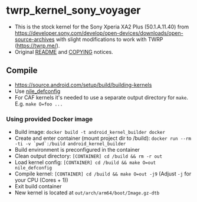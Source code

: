 # twrp_kernel_sony_voyager
- This is the stock kernel for the Sony Xperia XA2 Plus (50.1.A.11.40) from https://developer.sony.com/develop/open-devices/downloads/open-source-archives with slight modifications to work with TWRP (https://twrp.me/).
- Original [README](../master/README) and [COPYING](../master/COPYING) notices.

## Compile
- https://source.android.com/setup/build/building-kernels
- Use [nile_defconfig](../master/arch/arm64/configs/nile_defconfig)
- For CAF kernels it's needed to use a separate output directory for `make`. E.g. `make O=foo ...`

### Using provided Docker image
- Build image: ```docker build -t android_kernel_builder docker```
- Create and enter container (mount project dir to /build): ```docker run --rm -ti -v `pwd`:/build android_kernel_builder```
- Build environment is preconfigured in the container
- Clean output directory: ```[CONTAINER] cd /build && rm -r out```
- Load kernel config: ```[CONTAINER] cd /build && make O=out nile_defconfig```
- Compile kernel: ```[CONTAINER] cd /build && make O=out -j9``` (Adjust ```-j``` for your CPU (Cores + 1))
- Exit build container
- New kernel is located at ```out/arch/arm64/boot/Image.gz-dtb```
